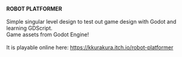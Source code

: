 <strong>ROBOT PLATFORMER</strong><br>
<br>
Simple singular level design to test out game design with Godot and learning GDScript.<br>
Game assets from Godot Engine!<br>
<br>
It is playable online here: https://kkurakura.itch.io/robot-platformer
